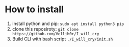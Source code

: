 # How to install

1. install python and pip:
    `sudo apt install python3 pip`
2. clone this reposiroty:
    `git clone https://github.com/Vellih0r/I_will_cry`
3. Build CLI with bash script
       `./I_will_cry/init.sh`

